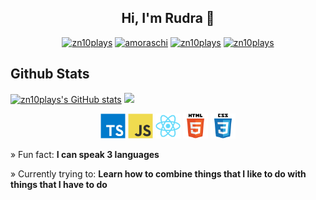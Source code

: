 <h2 align="center">Hi, I'm Rudra 👋</h2>

<p align="center">
  <a href="Welp I will figure this out later"><img src="https://img.shields.io/badge/DISCORD-Support-7289da?style=for-the-badge" alt="zn10plays"></a>
  <a href="https://github.com/zn10plays"><img src="https://img.shields.io/static/v1?label=Currently%20learning&message=typescript&color=blue&style=for-the-badge" alt="amoraschi" href=""></a>
  <a href="https://github.com/zn10plays"><img src="https://img.shields.io/static/v1?label=interested%20in&message=Machine Learning&color=black&style=for-the-badge" alt="zn10plays"></a>
  <a href="https://github.com/amoraschi"><img src="https://shields-io-visitor-counter.herokuapp.com/badge?page=zn10plays&style=for-the-badge&color=brightgreen" alt="zn10plays"></a>
</p>

## Github Stats
<p aligh="left"> <a href="http://www.github.com/zn10plays"><img src="https://github-readme-stats.vercel.app/api?username=zn10plays&show_icons=true&hide=&count_private=true&title_color=0891b2&text_color=ffffff&icon_color=0891b2&bg_color=1c1917&hide_border=true&show_icons=true" alt="zn10plays's GitHub stats" width="420px" /></a> <a href="http://www.github.com/zn10plays"><img src="https://github-readme-streak-stats.herokuapp.com/?user=zn10plays&stroke=ffffff&background=1c1917&ring=0891b2&fire=0891b2&currStreakNum=ffffff&currStreakLabel=0891b2&sideNums=ffffff&sideLabels=ffffff&dates=ffffff&hide_border=true" width="420px" /></a> </p>   


<p align="center">
  <img src="https://raw.githubusercontent.com/devicons/devicon/master/icons/typescript/typescript-original.svg" alt="typescript" width="40" height="40"/>
  <img src="https://raw.githubusercontent.com/devicons/devicon/master/icons/javascript/javascript-original.svg" alt="javascript" width="40" height="40"/>
  <img src="https://raw.githubusercontent.com/devicons/devicon/master/icons/react/react-original.svg" alt="javascript" width="40" height="40"/>
  <img src="https://raw.githubusercontent.com/devicons/devicon/master/icons/html5/html5-original-wordmark.svg" alt="html5" width="40" height="40"/>
  <img src="https://raw.githubusercontent.com/devicons/devicon/master/icons/css3/css3-original-wordmark.svg" alt="css3" width="40" height="40"/>
</p>

» Fun fact: **I can speak 3 languages**

» Currently trying to: **Learn how to combine things that I like to do with things that I have to do**
